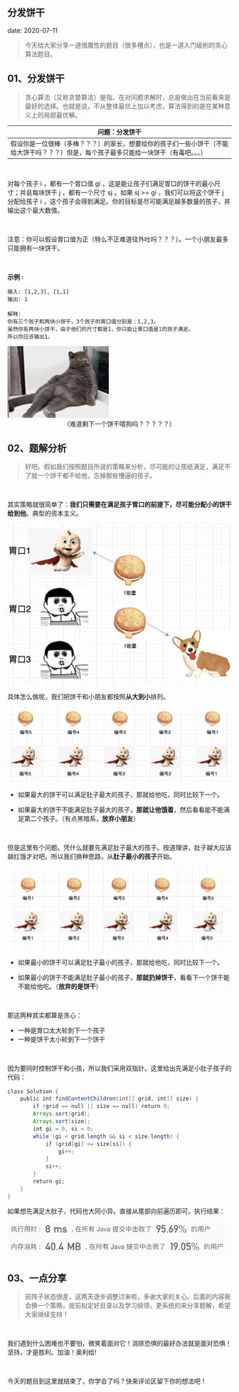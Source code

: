  
##	分发饼干
date:	2020-07-11
 

> 今天给大家分享一道很魔性的题目（很多槽点），也是一道入门级别的贪心算法题目。

## 01、分发饼干

> 贪心算法（又称贪婪算法）是指，在对问题求解时，总是做出在当前看来是最好的选择。也就是说，不从整体最优上加以考虑，算法得到的是在某种意义上的局部最优解。

| 问题：分发饼干                                               |
| ------------------------------------------------------------ |
| 假设你是一位很棒（多棒？？？）的家长，想要给你的孩子们一些小饼干（不能给大饼干吗？？？）但是，每个孩子最多只能给一块饼干（有毒吧。。。） |

<br/>

对每个孩子 i ，都有一个胃口值 gi ，这是能让孩子们满足胃口的饼干的最小尺寸；并且每块饼干 j ，都有一个尺寸 sj 。如果 sj >= gi ，我们可以将这个饼干 j 分配给孩子 i ，这个孩子会得到满足。你的目标是尽可能满足越多数量的孩子，并输出这个最大数值。

<br/>

注意：你可以假设胃口值为正（特么不正难道往外吐吗？？？）。一个小朋友最多只能拥有一块饼干。

<br/>

**示例 :**

```
输入: [1,2,3], [1,1] 
输出: 1 

解释: 
你有三个孩子和两块小饼干，3个孩子的胃口值分别是：1,2,3。
虽然你有两块小饼干，由于他们的尺寸都是1，你只能让胃口值是1的孩子满足。
所以你应该输出1。 
```

<img src="./30/1.gif" alt="PNG" style="zoom: 67%;" />

<center>（难道剩下一个饼干喂狗吗？？？？？）</center>

## 02、题解分析

> 好吧。假如我们按照题目所说的策略来分析，尽可能的让孩纸满足，满足不了就一个饼干都不给他，忘掉那些懵逼的孩子。

<br/>

其实策略就很简单了：**我们只需要在满足孩子胃口的前提下，尽可能分配小的饼干给到他**。典型的资本主义。

<img src="./30/2.jpg" alt="PNG" style="zoom:50%;" />

具体怎么做呢，我们把饼干和小朋友都按照**从大到小**排列。

<img src="./30/3.jpg" alt="PNG" style="zoom:50%;" />

- 如果最大的饼干可以满足肚子最大的孩子，那就给他吃，同时比较下一个。

- 如果最大的饼干不能满足肚子最大的孩子，**那就让他饿着**，然后看看能不能满足第二个孩子。（有点黑暗系，**放弃小朋友**）

<br/>

但是这里有个问题。凭什么就要先满足肚子最大的孩子。按道理讲，肚子越大应该越扛饿才对吧。所以我们换种思路，从**肚子最小的孩子**开始。

<img src="./30/4.jpg" alt="PNG" style="zoom:50%;" />

- 如果最小的饼干可以满足肚子最小的孩子，那就给他吃，同时比较下一个。

- 如果最小的饼干不能满足肚子最小的孩子，**那就扔掉饼干**，看看下一个饼干能不能给他吃。（**放弃的是饼干**）

<br/>

那这两种其实都算是贪心：

- 一种是胃口太大轮到下一个孩子
- 一种是饼干太小轮到下一个饼干

<br/>

因为要同时控制饼干和小孩，所以我们采用双指针。这里给出先满足小肚子孩子的代码：

```java
class Solution { 
    public int findContentChildren(int[] grid, int[] size) {
        if (grid == null || size == null) return 0; 
        Arrays.sort(grid); 
        Arrays.sort(size); 
        int gi = 0, si = 0; 
        while (gi < grid.length && si < size.length) {
            if (grid[gi] <= size[si]) {
                gi++;
            }
            si++;
        }
        return gi;
    }
}
```

如果想先满足大肚子，代码也大同小异。直接从尾部向前遍历即可。执行结果：

<img src="./30/5.jpg" alt="PNG" style="zoom: 80%;" />

## 03、一点分享

> 前阵子状态很差，这两天逐步调整过来啦，多谢大家的关心。后面的内容我会换一个策略，提前拟定好目录以及学习纲领，更系统的来分享题解，希望大家继续支持！

<br/>

我们遇到什么困难也不要怕，微笑着面对它！消除恐惧的最好办法就是面对恐惧！坚持，才是胜利。加油！奥利给!

<br/>

今天的题目到这里就结束了，你学会了吗？快来评论区留下你的想法吧！